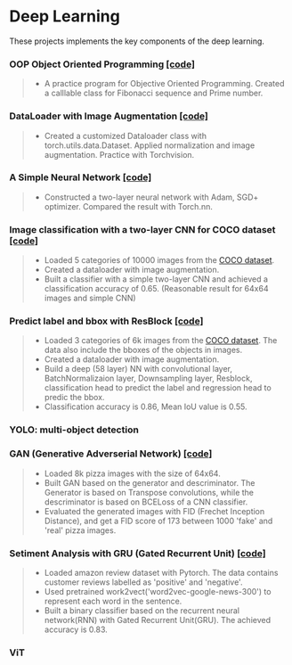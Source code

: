 # Deep Learning
<!--This repository contains the course projects from [ECE601 Deep Learning](https://engineering.purdue.edu/DeepLearn/) taught by [Prof. Avinash Kak](https://engineering.purdue.edu/kak/) and [Prof. Charles A. Bouman](https://engineering.purdue.edu/~bouman/). I highly recommend this course to Purdue students who want to have a hands-on experience with deep learning. -->

These projects implements the key components of the deep learning.

### OOP Object Oriented Programming [[code]](https://github.com/peng-ju/Deep-Learning/blob/main/OOP_Object_Oriented_Programming.ipynb)
> - A practice program for Objective Oriented Programming. Created a calllable class for Fibonacci sequence and Prime number.

### DataLoader with Image Augmentation [[code]](https://github.com/peng-ju/Deep-Learning/blob/main/DataLoader_ImageAugmentation.ipynb)
> - Created a customized Dataloader class with torch.utils.data.Dataset. Applied normalization and image augmentation. Practice with Torchvision.

### A Simple Neural Network [[code]](https://github.com/peng-ju/Deep-Learning/blob/main/Simple_Neural_Network.ipynb)
> - Constructed a two-layer neural network with Adam, SGD+ optimizer. Compared the result with Torch.nn.

### Image classification with a two-layer CNN for COCO dataset [[code]](https://github.com/peng-ju/Deep-Learning/blob/main/Image_classification_for_MS-COCO_Dataset.ipynb)
> - Loaded 5 categories of 10000 images from the [COCO dataset](https://cocodataset.org/#download).   
> - Created a dataloader with image augmentation.   
> - Built a classifier with a simple two-layer CNN and achieved a classification accuracy of 0.65. (Reasonable result for 64x64 images and simple CNN)   

### Predict label and bbox with ResBlock [[code]](https://github.com/peng-ju/Deep-Learning/blob/main/ResBlock_Label_and_Bbox.ipynb)
> - Loaded 3 categories of 6k images from the [COCO dataset](https://cocodataset.org/#download). The data also include the bboxes of the objects in images.   
> - Created a dataloader with image augmentation.
> - Build a deep (58 layer) NN with convolutional layer, BatchNormalizaion layer, Downsampling layer, Resblock, classification head to predict the label and regression head to predic the bbox.
> - Classification accuracy is 0.86, Mean IoU value is 0.55. 

### YOLO: multi-object detection


### GAN (Generative Adverserial Network) [[code]](https://github.com/peng-ju/Deep-Learning/blob/main/GAN.ipynb)
> - Loaded 8k pizza images with the size of 64x64.
> - Built GAN based on the generator and descriminator. The Generator is based on Transpose convolutions, while the descriminator is based on BCELoss of a CNN classifier.
> - Evaluated the generated images with FID (Frechet Inception Distance), and get a FID score of 173 between 1000 'fake' and 'real' pizza images. 

### Setiment Analysis with GRU (Gated Recurrent Unit) [[code]](https://github.com/peng-ju/Deep-Learning/blob/main/Setiment_Analysis.ipynb)
> - Loaded amazon review dataset with Pytorch. The data contains customer reviews labelled as 'positive' and 'negative'.
> - Used pretrained work2vect('word2vec-google-news-300') to represent each word in the sentence.  
> - Built a binary classifier based on the recurrent neural network(RNN) with Gated Recurrent Unit(GRU). The achieved accuracy is 0.83.  

### ViT
